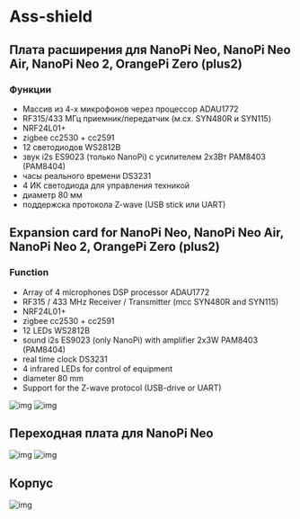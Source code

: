 # Ass-shield
## Плата расширения для NanoPi Neo, NanoPi Neo Air, NanoPi Neo 2, OrangePi Zero (plus2)
### Функции
- Массив из 4-х микрофонов через процессор ADAU1772
- RF315/433 МГц приемник/передатчик (м.cx. SYN480R и SYN115)
- NRF24L01+
- zigbee cc2530 + cc2591
- 12 светодиодов WS2812B
- звук i2s ES9023 (только NanoPi) c усилителем 2х3Вт PAM8403 (PAM8404)
- часы реального времени DS3231
- 4 ИК светодиода для управления техникой
- диаметр 80 мм
- поддержска протокола Z-wave (USB stick или UART)
## Expansion card for NanoPi Neo, NanoPi Neo Air, NanoPi Neo 2, OrangePi Zero (plus2)
### Function
- Array of 4 microphones DSP processor ADAU1772
- RF315 / 433 MHz Receiver / Transmitter (mcc SYN480R and SYN115)
- NRF24L01+
- zigbee cc2530 + cc2591
- 12 LEDs WS2812B
- sound i2s ES9023 (only NanoPi) with amplifier 2x3W PAM8403 (PAM8404)
- real time clock DS3231
- 4 infrared LEDs for control of equipment
- diameter 80 mm
- Support for the Z-wave protocol (USB-drive or UART)

![img](https://github.com/immortalserg/Ass-shield/blob/master/Ass_shield.png?raw=true)
![img](https://github.com/immortalserg/Ass-shield/blob/master/Ass_shield_top.png?raw=true)

## Переходная плата для NanoPi Neo
![img](https://github.com/immortalserg/Ass-shield/blob/master/NanoPi_top.png?raw=true)
![img](https://github.com/immortalserg/Ass-shield/blob/master/NanoPi_bot.png?raw=true)

## Корпус
![img](https://github.com/immortalserg/Ass-shield/blob/master/209.png?raw=true)
